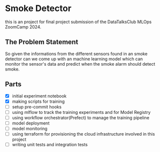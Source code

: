 # Smoke Detector
this is an project for final project submission of the DataTalksClub MLOps ZoomCamp 2024.

## The Problem Statement

So given the informations from the different sensors found in an smoke detector can we come up with an machine learning model which can monitor the sensor's data and predict when the smoke alarm should detect smoke.

## Parts

- [X] initial experiment notebook
- [X] making scripts for training
- [ ] setup pre-commit hooks
- [ ] using mlflow to track the training experiments and for Model Registry
- [ ] using workflow orchestrator(Prefect) to manage the training pipeline
- [ ] model deployment
- [ ] model monitoring
- [ ] using terraform for provisioning the cloud infrastructure involved in this project
- [ ] writing unit tests and integration tests